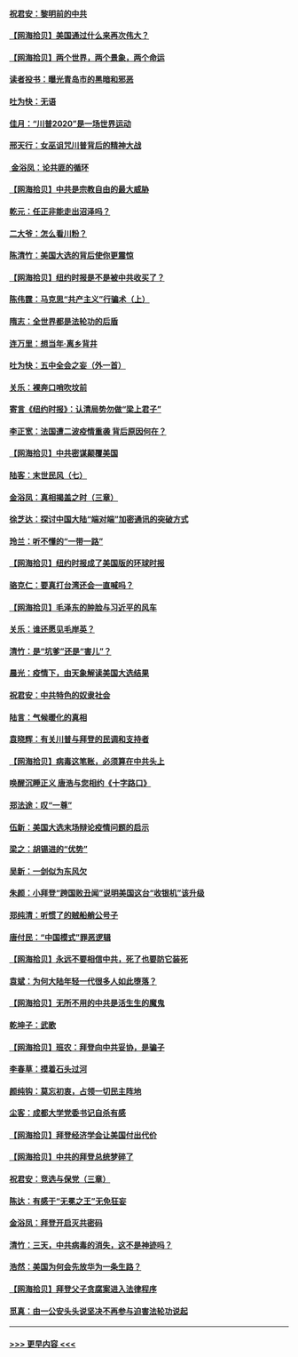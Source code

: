 #### [祝君安：黎明前的中共](../pages/nsc993/n12524071.md?t=11052202) 
#### [【网海拾贝】美国通过什么来再次伟大？](../pages/nsc993/n12523844.md?t=11052202) 
#### [【网海拾贝】两个世界，两个景象，两个命运](../pages/nsc993/n12521419.md?t=11052202) 
#### [读者投书：曝光青岛市的黑暗和邪恶](../pages/nsc993/n12520988.md?t=11052202) 
#### [吐为快：无语](../pages/nsc993/n12518588.md?t=11052202) 
#### [佳月：“川普2020”是一场世界运动](../pages/nsc993/n12518581.md?t=11052202) 
#### [邢天行：女巫诅咒川普背后的精神大战](../pages/nsc993/n12517257.md?t=11052202) 
#### [ 金浴凤：论共匪的循环](../pages/nsc993/n12517133.md?t=11052202) 
#### [【网海拾贝】中共是宗教自由的最大威胁](../pages/nsc993/n12516879.md?t=11052202) 
#### [乾元：任正非能走出沼泽吗？](../pages/nsc993/n12515831.md?t=11052202) 
#### [二大爷：怎么看川粉？](../pages/nsc993/n12515820.md?t=11052202) 
#### [陈清竹：美国大选的背后使你更震惊](../pages/nsc993/n12515589.md?t=11052202) 
#### [【网海拾贝】纽约时报是不是被中共收买了？](../pages/nsc993/n12515122.md?t=11052202) 
#### [陈伟霆：马克思“共产主义”行骗术（上）](../pages/nsc993/n12510217.md?t=11052202) 
#### [隋志：全世界都是法轮功的后盾](../pages/nsc993/n12510636.md?t=11052202) 
#### [连万里：想当年‧离乡背井](../pages/nsc993/n12510623.md?t=11052202) 
#### [吐为快：五中全会之妄（外一首）](../pages/nsc993/n12510470.md?t=11052202) 
#### [关乐：裸奔口哨吹坟前](../pages/nsc993/n12510403.md?t=11052202) 
#### [寄言《纽约时报》：认清局势勿做“梁上君子”](../pages/nsc993/n12510042.md?t=11052202) 
#### [李正宽：法国遭二波疫情重袭 背后原因何在？](../pages/nsc993/n12509971.md?t=11052202) 
#### [【网海拾贝】中共密谋颠覆美国](../pages/nsc993/n12509816.md?t=11052202) 
#### [陆客：末世民风（七）](../pages/nsc993/n12507822.md?t=11052202) 
#### [金浴凤：真相揭盖之时（三章）](../pages/nsc993/n12507804.md?t=11052202) 
#### [徐芝达：探讨中国大陆“端对端”加密通讯的突破方式](../pages/nsc993/n12507682.md?t=11052202) 
#### [玲兰：听不懂的“一带一路”](../pages/nsc993/n12507669.md?t=11052202) 
#### [【网海拾贝】纽约时报成了美国版的环球时报](../pages/nsc993/n12507053.md?t=11052202) 
#### [骆克仁：要真打台湾还会一直喊吗？](../pages/nsc993/n12506843.md?t=11052202) 
#### [【网海拾贝】毛泽东的肿脸与习近平的风车](../pages/nsc993/n12504537.md?t=11052202) 
#### [关乐：谁还愿见毛岸英？](../pages/nsc993/n12503866.md?t=11052202) 
#### [清竹：是“坑爹”还是“害儿”？](../pages/nsc993/n12503034.md?t=11052202) 
#### [晨光：疫情下，由天象解读美国大选结果](../pages/nsc993/n12502536.md?t=11052202) 
#### [祝君安：中共特色的奴隶社会](../pages/nsc993/n12501529.md?t=11052202) 
#### [陆言：气候暖化的真相](../pages/nsc993/n12501183.md?t=11052202) 
#### [袁晓辉：有关川普与拜登的民调和支持者](../pages/nsc993/n12500433.md?t=11052202) 
#### [【网海拾贝】病毒这笔账，必须算在中共头上](../pages/nsc993/n12500320.md?t=11052202) 
#### [唤醒沉睡正义 唐浩与您相约《十字路口》](../pages/nsc993/n12497980.md?t=11052202) 
#### [郑法途：叹“一尊”](../pages/nsc993/n12498837.md?t=11052202) 
#### [伍新：美国大选末场辩论疫情问题的启示](../pages/nsc993/n12498829.md?t=11052202) 
#### [梁之：胡锡进的“优势”](../pages/nsc993/n12498780.md?t=11052202) 
#### [吴新：一剑似为东风欠](../pages/nsc993/n12498772.md?t=11052202) 
#### [朱颜：小拜登“跨国败丑闻”说明美国这台“收银机”该升级](../pages/nsc993/n12498731.md?t=11052202) 
#### [郑纯清：听惯了的贼船艄公号子](../pages/nsc993/n12498721.md?t=11052202) 
#### [唐付民：“中国模式”罪恶逻辑](../pages/nsc993/n12498310.md?t=11052202) 
#### [【网海拾贝】永远不要相信中共，死了也要防它装死](../pages/nsc993/n12498162.md?t=11052202) 
#### [袁斌：为何大陆年轻一代很多人如此堕落？](../pages/nsc993/n12495696.md?t=11052202) 
#### [【网海拾贝】无所不用的中共是活生生的魔鬼](../pages/nsc993/n12495621.md?t=11052202) 
#### [乾坤子：武歌](../pages/nsc993/n12493391.md?t=11052202) 
#### [【网海拾贝】班农：拜登向中共妥协，是骗子](../pages/nsc993/n12492877.md?t=11052202) 
#### [李春草：摸着石头过河](../pages/nsc993/n12491121.md?t=11052202) 
#### [颜纯钩：莫忘初衷，占领一切民主阵地](../pages/nsc993/n12490965.md?t=11052202) 
#### [尘客：成都大学党委书记自杀有感](../pages/nsc993/n12490950.md?t=11052202) 
#### [【网海拾贝】拜登经济学会让美国付出代价](../pages/nsc993/n12489662.md?t=11052202) 
#### [【网海拾贝】中共的拜登总统梦碎了](../pages/nsc993/n12487896.md?t=11052202) 
#### [祝君安：竞选与保党（三章）](../pages/nsc993/n12487258.md?t=11052202) 
#### [陈达：有感于“无冕之王”无免狂妄](../pages/nsc993/n12485133.md?t=11052202) 
#### [金浴凤：拜登开启灭共密码](../pages/nsc993/n12485125.md?t=11052202) 
#### [清竹：三天，中共病毒的消失，这不是神迹吗？](../pages/nsc993/n12485027.md?t=11052202) 
#### [浩然：美国为何会先放华为一条生路？](../pages/nsc993/n12484997.md?t=11052202) 
#### [【网海拾贝】拜登父子贪腐案进入法律程序](../pages/nsc993/n12484957.md?t=11052202) 
#### [觅真：由一公安头头说坚决不再参与迫害法轮功说起](../pages/nsc993/n12484212.md?t=11052202) 

----
#### [ >>> 更早内容 <<< ](../indexes/nsc993-earlier.md)
